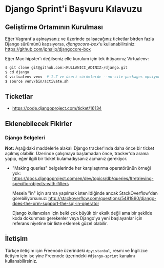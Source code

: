 # Django Sprint'i Başvuru Kılavuzu

## Geliştirme Ortamının Kurulması

Eğer Vagrant'a aşinaysanız ve üzerinde çalışacağınız ticketlar birden fazla Django sürümünü kapsıyorsa,
*djangocore-box*'u kullanabilirsiniz: https://github.com/jphalip/djangocore-box

Eğer Mac hipster'ı değilseniz elle kurulum için tek ihtiyacınız Virtualenv:

```sh
$ git clone git@github.com:<KULLANICI_ADINIZ>/django.git
$ cd django
$ virtualenv venv  # 1.7 ve üzeri sürümlerde --no-site-packages opsiyonunu kullanmanıza gerek yok
$ source venv/bin/activate.sh
```

## Ticketlar

* https://code.djangoproject.com/ticket/16134

## Eklenebilecek Fikirler

### Django Belgeleri

**Not:** Aşağıdaki maddelerle alakalı Django tracker'ında daha önce bir ticket açılmış olabilir.
Üzerinde çalışmaya başlamadan önce, tracker'da arama yapıp, eğer ilgili bir ticket bulamadıysanız
açmanız gerekiyor.

* "Making queries" belgelerinde her karşılaştırma operatörünün örneği yok:
  https://docs.djangoproject.com/en/dev/topics/db/queries/#retrieving-specific-objects-with-filters

  Mesela "in" için arama yapılmak istenildiğinde ancak StackOverflow'dan görebiliyorsunuz:
  http://stackoverflow.com/questions/5481890/django-does-the-orm-support-the-sql-in-operator

  Django kullanıcıları için belki çok büyük bir eksik değil ama bir şekilde koda dokunması
  gerekenler veya Django'ya yeni başlayanlar için referans niyetine bir liste eklemek güzel olabilir.

## İletişim

Türkçe iletişim için Freenode üzerindeki `#pyistanbul`, resmi ve İngilizce iletişim için ise yine
Freenode üzerindeki `#django-sprint` kanalını kullanabilirsiniz.
